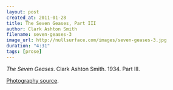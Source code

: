 ```yaml
---
layout: post
created_at: 2011-01-28
title: The Seven Geases, Part III
author: Clark Ashton Smith
filename: seven-geases-3
image_url: http://nullsurface.com/images/seven-geases-3.jpg
duration: "4:31"
tags: [prose]
---
```


_The Seven Geases_.  Clark Ashton Smith.  1934.  Part III.

[Photography source](http://www.flickr.com/photos/27685838@N05/2695764261/).
